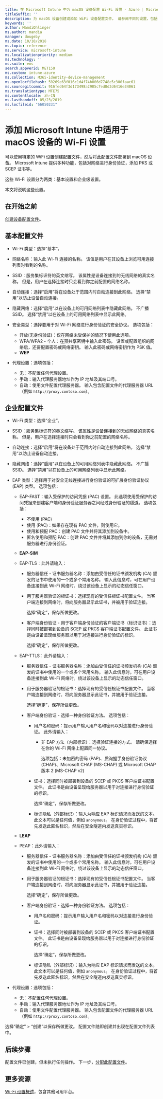 ```yaml
---
title: 在 Microsoft Intune 中为 macOS 设备配置 Wi-Fi 设置 - Azure | Microsoft Docs
titleSuffix: ''
description: 为 macOS 设备创建或添加 WiFi 设备配置文件。 请参阅不同的设置，包括添加证书、选择 EAP 类型以及在 Microsoft Intune 中选择身份验证方法。
keywords: ''
author: MandiOhlinger
ms.author: mandia
manager: dougeby
ms.date: 10/18/2018
ms.topic: reference
ms.service: microsoft-intune
ms.localizationpriority: medium
ms.technology: ''
ms.suite: ems
search.appverid: MET150
ms.custom: intune-azure
ms.collection: M365-identity-device-management
ms.openlocfilehash: 50269e63f016c1d4f74b006d7748e5c300faac61
ms.sourcegitcommit: 916fed64f3d173498a2905c7ed8d2d6416e34061
ms.translationtype: MTE75
ms.contentlocale: zh-CN
ms.lasthandoff: 05/23/2019
ms.locfileid: "66050231"
---
```

# <a name="add-wi-fi-settings-for-macos-devices-in-microsoft-intune"></a>添加 Microsoft Intune 中适用于 macOS 设备的 Wi-Fi 设置

可以使用特定的 WiFi 设置创建配置文件，然后将此配置文件部署到 macOS 设备。 Microsoft Intune 提供多种功能，包括对网络进行身份验证，添加 PKS 或 SCEP 证书等。

这些 Wi-Fi 设置分为两类：基本设置和企业级设置。

本文将说明这些设置。

## <a name="before-you-begin"></a>在开始之前

[创建设备配置文件](device-profile-create.md)。

## <a name="basic-profiles"></a>基本配置文件

- Wi-Fi 类型：选择“基本”。
- 网络名称：输入此 Wi-Fi 连接的名称。 该值是用户在其设备上浏览可用连接列表时看到的名称。
- SSID：服务集标识符的英文缩写。 该属性是设备连接到的无线网络的真实名称。 但是，用户在选择连接时只会看到你之前配置的网络名称。
- 自动连接：选择“启用”将在设备处于范围内时自动连接到此网络。 选择“禁用”以防止设备自动连接。
- 隐藏网络：选择“启用”以在设备上的可用网络列表中隐藏此网络。 不广播 SSID。 选择“禁用”以在设备上的可用网络列表中显示此网络。
- 安全类型：选择要用于对 Wi-Fi 网络进行身份验证的安全协议。 选项包括：

  - 开放(无身份验证)：仅在网络未受保护的情况下使用此选项。
  - WPA/WPA2 - 个人：在预共享密钥中输入此密码。 设置或配置组织的网络后，还要配置密码或网络密钥。 输入此密码或网络密钥作为 PSK 值。
  - **WEP**

- 代理设置：选项包括：
  - 无：不配置任何代理设置。
  - 手动：输入代理服务器地址作为 IP 地址及其端口号。
  - 自动：使用文件配置代理服务器。 输入包含配置文件的代理服务器 URL（例如 `http://proxy.contoso.com`）。

## <a name="enterprise-profiles"></a>企业配置文件

- Wi-Fi 类型：选择“企业”。
- SSID：服务集标识符的英文缩写。 该属性是设备连接到的无线网络的真实名称。 但是，用户在选择连接时只会看到你之前配置的网络名称。
- 自动连接：选择“启用”将在设备处于范围内时自动连接到此网络。 选择“禁用”以防止设备自动连接。
- 隐藏网络：选择“启用”以在设备上的可用网络列表中隐藏此网络。 不广播 SSID。 选择“禁用”以在设备上的可用网络列表中显示此网络。

- EAP 类型：选择用于对安全无线连接进行身份验证的可扩展身份验证协议 (EAP) 类型。 选项包括：

  - EAP-FAST：输入受保护的访问凭据 (PAC) 设置。 此选项使用受保护的访问凭据来创建客户端和身份验证服务器之间经过身份验证的隧道。 选项包括：
    - 不使用 (PAC)
    - 使用 (PAC)：如果存在现有 PAC 文件，则使用它。
    - 使用和预配 PAC：创建 PAC 文件并将其添加到设备中。
    - 匿名使用和预配 PAC：创建 PAC 文件并将其添加到你的设备，无需对服务器进行身份验证。

  - **EAP-SIM**

  - EAP-TLS：此外请输入：

    - 服务器信任 - 证书服务器名称：添加由受信任的证书颁发机构 (CA) 颁发的证书中使用的一个或多个常用名称。 输入此信息时，可在用户设备连接到此 Wi-Fi 网络时，绕过该设备上显示的动态信任窗口。
    - 用于服务器验证的根证书：选择现有的受信任根证书配置文件。 当客户端连接到网络时，将向服务器显示此证书，并被用于验证连接。

      选择“确定”，保存所做更改。

    - 客户端身份验证 - 用于客户端身份验证的客户端证书（标识证书）：选择同时被部署到设备的 SCEP 或 PKCS 客户端证书配置文件。 此证书是由设备呈现给服务器以用于对连接进行身份验证的标识。

      选择“确定”，保存所做更改。

  - EAP-TTLS：此外请输入：

    - 服务器信任 - 证书服务器名称：添加由受信任的证书颁发机构 (CA) 颁发的证书中使用的一个或多个常用名称。 输入此信息时，可在用户设备连接到此 Wi-Fi 网络时，绕过该设备上显示的动态信任窗口。
    - 用于服务器验证的根证书：选择现有的受信任根证书配置文件。 当客户端连接到网络时，将向服务器显示此证书，并被用于验证连接。

      选择“确定”，保存所做更改。

    - 客户端身份验证 - 选择一种身份验证方法。 选项包括：

      - 用户名和密码：提示用户输入用户名和密码以对连接进行身份验证。 此外请输入：
        - 非 EAP 方法（内部标识）：选择验证连接的方式。 请确保选择在你的 Wi-Fi 网络上配置同一协议。

          选项包括：未加密的密码 (PAP)、质询握手身份验证协议 (CHAP)、Microsoft CHAP (MS-CHAP) 或 Microsoft CHAP 版本 2 (MS-CHAP v2)

      - 证书：选择同时被部署到设备的 SCEP 或 PKCS 客户端证书配置文件。 此证书是由设备呈现给服务器以用于对连接进行身份验证的标识。

        选择“确定”，保存所做更改。

      - 标识隐私（外部标识）：输入为响应 EAP 标识请求而发送的文本。 此文本可以是任何值，例如 `anonymous`。 在身份验证过程中，将首先发送此匿名标识，然后在安全隧道内发送真实标识。

  - **LEAP**

  - PEAP：此外请输入：

    - 服务器信任 - 证书服务器名称：添加由受信任的证书颁发机构 (CA) 颁发的证书中使用的一个或多个常用名称。 输入此信息时，可在用户设备连接到此 Wi-Fi 网络时，绕过该设备上显示的动态信任窗口。
    - 用于服务器验证的根证书：选择现有的受信任根证书配置文件。 当客户端连接到网络时，将向服务器显示此证书，并被用于验证连接。

      选择“确定”，保存所做更改。

    - 客户端身份验证 - 选择一种身份验证方法。 选项包括：

      - 用户名和密码：提示用户输入用户名和密码以对连接进行身份验证。 

      - 证书：选择同时被部署到设备的 SCEP 或 PKCS 客户端证书配置文件。 此证书是由设备呈现给服务器以用于对连接进行身份验证的标识。

        选择“确定”，保存所做更改。

      - 标识隐私（外部标识）：输入为响应 EAP 标识请求而发送的文本。 此文本可以是任何值，例如 `anonymous`。 在身份验证过程中，将首先发送此匿名标识，然后在安全隧道内发送真实标识。

- 代理设置：选项包括：
  - 无：不配置任何代理设置。
  - 手动：输入代理服务器地址作为 IP 地址及其端口号。
  - 自动：使用文件配置代理服务器。 输入包含配置文件的代理服务器 URL（例如 `http://proxy.contoso.com`）。

选择“确定” > “创建”以保存所做更改。 配置文件随即创建并出现在配置文件列表中。

## <a name="next-steps"></a>后续步骤

配置文件已创建，但未执行任何操作。 下一步，[分配此配置文件](device-profile-assign.md)。

## <a name="more-resources"></a>更多资源

[Wi-Fi 设置概述](wi-fi-settings-configure.md)，包含其他可用平台。
